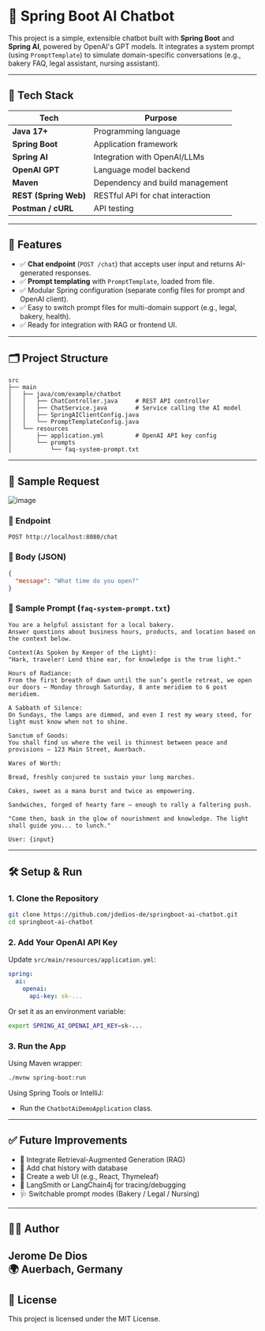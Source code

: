 # 🧠 Spring Boot AI Chatbot

This project is a simple, extensible chatbot built with **Spring Boot** and **Spring AI**, powered by OpenAI's GPT models. It integrates a system prompt (using `PromptTemplate`) to simulate domain-specific conversations (e.g., bakery FAQ, legal assistant, nursing assistant).

---

## 🚀 Tech Stack

| Tech                | Purpose                                      |
|---------------------|----------------------------------------------|
| **Java 17+**        | Programming language                         |
| **Spring Boot**     | Application framework                        |
| **Spring AI**       | Integration with OpenAI/LLMs                 |
| **OpenAI GPT**      | Language model backend                       |
| **Maven**           | Dependency and build management              |
| **REST (Spring Web)** | RESTful API for chat interaction          |
| **Postman / cURL**  | API testing                                  |

---

## 🧩 Features

- ✅ **Chat endpoint** (`POST /chat`) that accepts user input and returns AI-generated responses.
- ✅ **Prompt templating** with `PromptTemplate`, loaded from file.
- ✅ Modular Spring configuration (separate config files for prompt and OpenAI client).
- ✅ Easy to switch prompt files for multi-domain support (e.g., legal, bakery, health).
- ✅ Ready for integration with RAG or frontend UI.

---

## 🗂️ Project Structure

```
src
├── main
│   ├── java/com/example/chatbot
│   │   ├── ChatController.java     # REST API controller
│   │   ├── ChatService.java        # Service calling the AI model
│   │   ├── SpringAIClientConfig.java
│   │   └── PromptTemplateConfig.java
│   └── resources
│       ├── application.yml         # OpenAI API key config
│       └── prompts
│           └── faq-system-prompt.txt
```

---

## 📩 Sample Request

![image](https://github.com/user-attachments/assets/bd464e7a-ddd3-4374-8e8f-f27ed3510639)


### 🔸 Endpoint
```
POST http://localhost:8080/chat
```

### 🔸 Body (JSON)
```json
{
  "message": "What time do you open?"
}
```

### 🔸 Sample Prompt (`faq-system-prompt.txt`)
```
You are a helpful assistant for a local bakery.
Answer questions about business hours, products, and location based on the context below.

Context(As Spoken by Keeper of the Light):
"Hark, traveler! Lend thine ear, for knowledge is the true light."

Hours of Radiance:
From the first breath of dawn until the sun’s gentle retreat, we open our doors — Monday through Saturday, 8 ante meridiem to 6 post meridiem.

A Sabbath of Silence:
On Sundays, the lamps are dimmed, and even I rest my weary steed, for light must know when not to shine.

Sanctum of Goods:
You shall find us where the veil is thinnest between peace and provisions — 123 Main Street, Auerbach.

Wares of Worth:

Bread, freshly conjured to sustain your long marches.

Cakes, sweet as a mana burst and twice as empowering.

Sandwiches, forged of hearty fare — enough to rally a faltering push.

"Come then, bask in the glow of nourishment and knowledge. The light shall guide you... to lunch."

User: {input}
```

---

## 🛠️ Setup & Run

### 1. Clone the Repository
```bash
git clone https://github.com/jdedios-de/springboot-ai-chatbot.git
cd springboot-ai-chatbot
```

### 2. Add Your OpenAI API Key

Update `src/main/resources/application.yml`:

```yaml
spring:
  ai:
    openai:
      api-key: sk-...
```

Or set it as an environment variable:
```bash
export SPRING_AI_OPENAI_API_KEY=sk-...
```

### 3. Run the App

Using Maven wrapper:
```bash
./mvnw spring-boot:run
```

Using Spring Tools or IntelliJ:
- Run the `ChatbotAiDemoApplication` class.

---

## ✅ Future Improvements

- 🧠 Integrate Retrieval-Augmented Generation (RAG)
- 🧾 Add chat history with database
- 💬 Create a web UI (e.g., React, Thymeleaf)
- 🧪 LangSmith or LangChain4j for tracing/debugging
- 🩺 Switchable prompt modes (Bakery / Legal / Nursing)

---

## 👨‍💻 Author

**Jerome De Dios**  
🌍 Auerbach, Germany
---

## 📄 License

This project is licensed under the MIT License.

